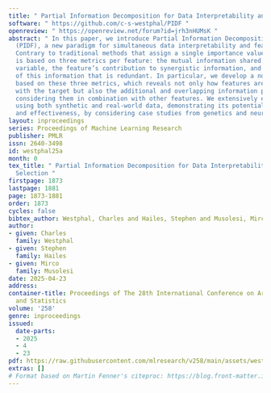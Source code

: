 ```yaml
---
title: " Partial Information Decomposition for Data Interpretability and Feature Selection "
software: " https://github.com/c-s-westphal/PIDF "
openreview: " https://openreview.net/forum?id=jrh3nHUMsK "
abstract: " In this paper, we introduce Partial Information Decomposition of Features
  (PIDF), a new paradigm for simultaneous data interpretability and feature selection.
  Contrary to traditional methods that assign a single importance value, our approach
  is based on three metrics per feature: the mutual information shared with the target
  variable, the feature’s contribution to synergistic information, and the amount
  of this information that is redundant. In particular, we develop a novel procedure
  based on these three metrics, which reveals not only how features are correlated
  with the target but also the additional and overlapping information provided by
  considering them in combination with other features. We extensively evaluate PIDF
  using both synthetic and real-world data, demonstrating its potential applications
  and effectiveness, by considering case studies from genetics and neuroscience. "
layout: inproceedings
series: Proceedings of Machine Learning Research
publisher: PMLR
issn: 2640-3498
id: westphal25a
month: 0
tex_title: " Partial Information Decomposition for Data Interpretability and Feature
  Selection "
firstpage: 1873
lastpage: 1881
page: 1873-1881
order: 1873
cycles: false
bibtex_author: Westphal, Charles and Hailes, Stephen and Musolesi, Mirco
author:
- given: Charles
  family: Westphal
- given: Stephen
  family: Hailes
- given: Mirco
  family: Musolesi
date: 2025-04-23
address:
container-title: Proceedings of The 28th International Conference on Artificial Intelligence
  and Statistics
volume: '258'
genre: inproceedings
issued:
  date-parts:
  - 2025
  - 4
  - 23
pdf: https://raw.githubusercontent.com/mlresearch/v258/main/assets/westphal25a/westphal25a.pdf
extras: []
# Format based on Martin Fenner's citeproc: https://blog.front-matter.io/posts/citeproc-yaml-for-bibliographies/
---
```

